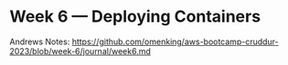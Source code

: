 # Week 6 — Deploying Containers

Andrews Notes: <https://github.com/omenking/aws-bootcamp-cruddur-2023/blob/week-6/journal/week6.md>
